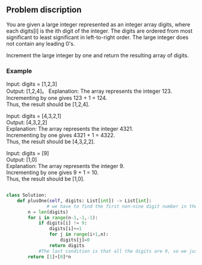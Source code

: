 ## Problem discription
You are given a large integer represented as an integer array digits, where each digits[i] is the ith digit of the integer. The digits are ordered from most significant to least significant in left-to-right order. The large integer does not contain any leading 0's.

Increment the large integer by one and return the resulting array of digits.

### Example
Input: digits = [1,2,3]  
Output: [1,2,4]。
Explanation: The array represents the integer 123.  
Incrementing by one gives 123 + 1 = 124.  
Thus, the result should be [1,2,4].  

Input: digits = [4,3,2,1]  
Output: [4,3,2,2]  
Explanation: The array represents the integer 4321.  
Incrementing by one gives 4321 + 1 = 4322.  
Thus, the result should be [4,3,2,2].  

Input: digits = [9]  
Output: [1,0]  
Explanation: The array represents the integer 9.  
Incrementing by one gives 9 + 1 = 10.  
Thus, the result should be [1,0].  


```python

class Solution:
    def plusOne(self, digits: List[int]) -> List[int]:
               # we have to find the first non-nine digit number in the list by reverse the list
        n = len(digits)
        for i in range(n-1,-1,-1):
            if digits[i] != 9:
                digits[i]+=1
                for j in range(i+1,n):
                    digits[j]=0
                return digits
            #The last condition is that all the digits are 9, so we just construct another new list
        return [1]+[0]*n
            
```

